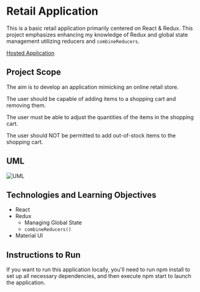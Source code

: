 # Retail Application

This is a basic retail application primarily centered on React & Redux. This project emphasizes enhancing my knowledge of Redux and global state management utilizing reducers and `combineReducers`.

[Hosted Application](https://kmdev-retailapp.netlify.app)

## Project Scope

The aim is to develop an application mimicking an online retail store.

The user should be capable of adding items to a shopping cart and removing them.

The user must be able to adjust the quantities of the items in the shopping cart.

The user should NOT be permitted to add out-of-stock items to the shopping cart.

## UML

![UML](./UML_AppState.JPG)

## Technologies and Learning Objectives

- React
- Redux
  - Managing Global State
  - `combineReducers()`
- Material UI

## Instructions to Run

If you want to run this application locally, you'll need to run npm install to set up all necessary dependencies, and then execute npm start to launch the application.
